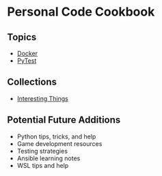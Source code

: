 # Personal Code Cookbook

## Topics

* [Docker](docker)
* [PyTest](pytest)

## Collections

* [Interesting Things](interesting-things)

## Potential Future Additions

* Python tips, tricks, and help
* Game development resources
* Testing strategies
* Ansible learning notes
* WSL tips and help
